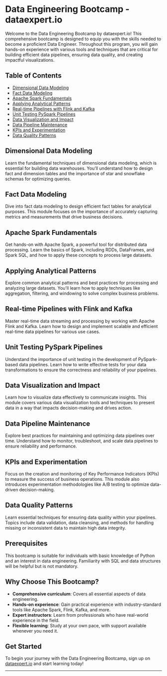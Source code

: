 # Data Engineering Bootcamp - dataexpert.io

Welcome to the Data Engineering Bootcamp by dataexpert.io! This comprehensive bootcamp is designed to equip you with the skills needed to become a proficient Data Engineer. Throughout this program, you will gain hands-on experience with various tools and techniques that are critical for building efficient data pipelines, ensuring data quality, and creating impactful visualizations.

## Table of Contents

- [Dimensional Data Modeling](#dimensional-data-modeling)
- [Fact Data Modeling](#fact-data-modeling)
- [Apache Spark Fundamentals](#apache-spark-fundamentals)
- [Applying Analytical Patterns](#applying-analytical-patterns)
- [Real-time Pipelines with Flink and Kafka](#real-time-pipelines-with-flink-and-kafka)
- [Unit Testing PySpark Pipelines](#unit-testing-pyspark-pipelines)
- [Data Visualization and Impact](#data-visualization-and-impact)
- [Data Pipeline Maintenance](#data-pipeline-maintenance)
- [KPIs and Experimentation](#kpis-and-experimentation)
- [Data Quality Patterns](#data-quality-patterns)

## Dimensional Data Modeling

Learn the fundamental techniques of dimensional data modeling, which is essential for building data warehouses. You'll understand how to design fact and dimension tables and the importance of star and snowflake schemas for optimizing queries.

## Fact Data Modeling

Dive into fact data modeling to design efficient fact tables for analytical purposes. This module focuses on the importance of accurately capturing metrics and measurements that drive business decisions.

## Apache Spark Fundamentals

Get hands-on with Apache Spark, a powerful tool for distributed data processing. Learn the basics of Spark, including RDDs, DataFrames, and Spark SQL, and how to apply these concepts to process large datasets.

## Applying Analytical Patterns

Explore common analytical patterns and best practices for processing and analyzing large datasets. You'll learn how to apply techniques like aggregation, filtering, and windowing to solve complex business problems.

## Real-time Pipelines with Flink and Kafka

Master real-time data streaming and processing by working with Apache Flink and Kafka. Learn how to design and implement scalable and efficient real-time data pipelines for various use cases.

## Unit Testing PySpark Pipelines

Understand the importance of unit testing in the development of PySpark-based data pipelines. Learn how to write effective tests for your data transformations to ensure the correctness and reliability of your pipelines.

## Data Visualization and Impact

Learn how to visualize data effectively to communicate insights. This module covers various data visualization tools and techniques to present data in a way that impacts decision-making and drives action.

## Data Pipeline Maintenance

Explore best practices for maintaining and optimizing data pipelines over time. Understand how to monitor, troubleshoot, and scale data pipelines to ensure reliability and performance.

## KPIs and Experimentation

Focus on the creation and monitoring of Key Performance Indicators (KPIs) to measure the success of business operations. This module also introduces experimentation methodologies like A/B testing to optimize data-driven decision-making.

## Data Quality Patterns

Learn essential techniques for ensuring data quality within your pipelines. Topics include data validation, data cleansing, and methods for handling missing or inconsistent data to maintain high data integrity.

## Prerequisites

This bootcamp is suitable for individuals with basic knowledge of Python and an interest in data engineering. Familiarity with SQL and data structures will be helpful but is not mandatory.

## Why Choose This Bootcamp?

- **Comprehensive curriculum**: Covers all essential aspects of data engineering.
- **Hands-on experience**: Gain practical experience with industry-standard tools like Apache Spark, Flink, Kafka, and more.
- **Expert instructors**: Learn from professionals who have real-world experience in the field.
- **Flexible learning**: Study at your own pace, with support available whenever you need it.

## Get Started

To begin your journey with the Data Engineering Bootcamp, sign up on [dataexpert.io](https://dataexpert.io) and start learning today!

---
